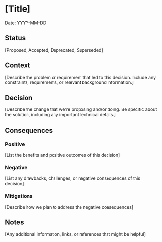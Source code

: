 # [Title]

Date: YYYY-MM-DD

## Status

[Proposed, Accepted, Deprecated, Superseded]

## Context

[Describe the problem or requirement that led to this decision. Include any constraints, requirements, or relevant background information.]

## Decision

[Describe the change that we're proposing and/or doing. Be specific about the solution, including any important technical details.]

## Consequences

### Positive

[List the benefits and positive outcomes of this decision]

### Negative

[List any drawbacks, challenges, or negative consequences of this decision]

### Mitigations

[Describe how we plan to address the negative consequences]

## Notes

[Any additional information, links, or references that might be helpful] 